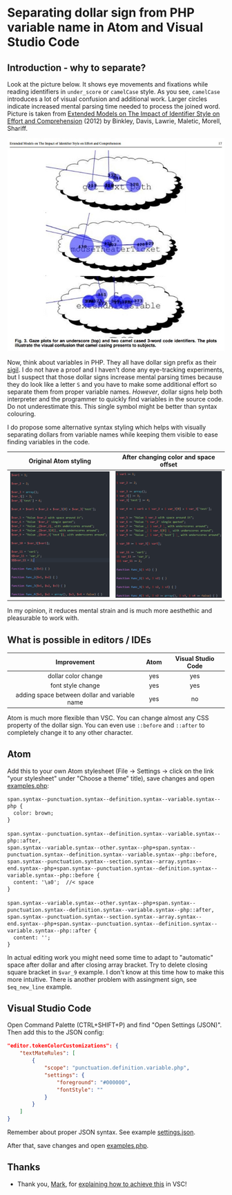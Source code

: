 # Separating dollar sign from PHP variable name in Atom and Visual Studio Code

## Introduction - why to separate?

Look at the picture below. It shows eye movements and fixations while reading identifiers in `under_score` or `camelCase` style. As you see, `camelCase` introduces a lot of visual confusion and additional work. Larger circles indicate increased mental parsing time needed to process the joined word. Picture is taken from [Extended Models on The Impact of Identifier Style on Effort and Comprehension](http://www.cs.loyola.edu/~binkley/papers/tr-loy110720.pdf) (2012) by Binkley, Davis, Lawrie, Maletic, Morell, Shariff.

![Gaze plots for underscore and camel-case naming styles](images/eyetracking.jpg)

Now, think about variables in PHP. They all have dollar sign prefix as their [sigil](https://en.wikipedia.org/wiki/Sigil_(computer_programming)). I do not have a proof and I haven't done any eye-tracking experiments, but I suspect that those dollar signs increase mental parsing times because they do look like a letter `S` and you have to make some additional effort so separate them from proper variable names. *However*, dollar signs help both interpreter and the programmer to quickly find variables in the source code. Do not underestimate this. This single symbol might be better than syntax colouring.

I do propose some alternative syntax styling which helps with visually separating dollars from variable names while keeping them visible to ease finding variables in the code.

Original Atom styling | After changing color and space offset
:-------------------------:|:-------------------------:
![Original Atom styling](images/before.png)  |  ![New Atom styling](images/after.png)

In my opinion, it reduces mental strain and is much more aesthethic and pleasurable to work with.

## What is possible in editors / IDEs

Improvement | Atom | Visual Studio Code
:-------------------------:|:-------------------------:|:-------------------------:
dollar color change | yes | yes
font style change | yes | yes
adding space between dollar and variable name | yes | no

Atom is much more flexible than VSC. You can change almost any CSS property of the dollar sign. You can even use `::before` and `::after` to completely change it to any other character.

## Atom

Add this to your own Atom stylesheet (File -> Settings -> click on the link "your stylesheet" under "Choose a theme" title), save changes and open [examples.php](examples.php):

```less
span.syntax--punctuation.syntax--definition.syntax--variable.syntax--php {
  color: brown;
}

span.syntax--punctuation.syntax--definition.syntax--variable.syntax--php::after,
span.syntax--variable.syntax--other.syntax--php+span.syntax--punctuation.syntax--definition.syntax--variable.syntax--php::before,
span.syntax--punctuation.syntax--section.syntax--array.syntax--end.syntax--php+span.syntax--punctuation.syntax--definition.syntax--variable.syntax--php::before {
  content: '\a0';  //< space
}

span.syntax--variable.syntax--other.syntax--php+span.syntax--punctuation.syntax--definition.syntax--variable.syntax--php::after,
span.syntax--punctuation.syntax--section.syntax--array.syntax--end.syntax--php+span.syntax--punctuation.syntax--definition.syntax--variable.syntax--php::after {
  content: '';
}
```

In actual editing work you might need some time to adapt to "automatic" space after dollar and after closing array bracket. Try to delete closing square bracket in `$var_9` example. I don't know at this time how to make this more intuitive. There is another problem with assingment sign, see `$eq_new_line` example.

## Visual Studio Code

Open Command Palette (CTRL+SHIFT+P) and find "Open Settings (JSON)". Then add this to the JSON config:

```json
"editor.tokenColorCustomizations": {
    "textMateRules": [
        {
            "scope": "punctuation.definition.variable.php",
            "settings": {
                "foreground": "#000000",
                "fontStyle": ""
            }
        }
    ]
}
```

Remember about proper JSON syntax. See example [settings.json](settings.json).

After that, save changes and open [examples.php](examples.php).



## Thanks

* Thank you, [Mark](https://stackoverflow.com/users/836330/mark), for [explaining how to achieve this](https://stackoverflow.com/a/72925504/925196) in VSC!